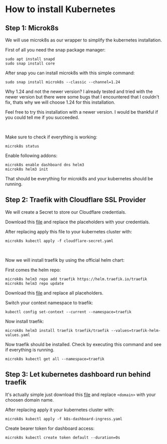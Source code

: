 # How to install Kubernetes

## Step 1: Microk8s


We will use microk8s as our wrapper to simplify the kubernetes installation.

First of all you need the snap package manager:

```
sudo apt install snapd
sudo snap install core
```

After snap you can install microk8s with this simple command:

```
sudo snap install microk8s --classic --channel=1.24
```

Why 1.24 and not the newer version? I already tested and tried with the newer version but there were some bugs that I encountered that I couldn't fix, thats why we will choose 1.24 for this installation.

Feel free to try this installation with a newer version.
I would be thankful if you could tell me if you succeeded.

<br>

Make sure to check if everything is working:
```
microk8s status
```

Enable following addons:

```
microk8s enable dashboard dns helm3
microk8s helm3 init
```

That should be everything for microk8s and your kubernetes should be running.

## Step 2: Traefik with Cloudflare SSL Provider

We will create a Secret to store our Cloudflare credentials.

Download this <a href="/installation/files/cloudflare-secret.yaml">file</a>
and replace the placeholders with your credentials.

After replacing apply this file to your kubernetes cluster with:
```
microk8s kubectl apply -f cloudflare-secret.yaml
```

<br>

Now we will install traefik by using the official helm chart:


First comes the helm repo:
```
microk8s helm3 repo add traefik https://helm.traefik.io/traefik
microk8s helm3 repo update
```

Download this <a href="/installation/files/traefik-helm-values.yaml">file</a>
and replace all placeholders.

Switch your context namespace to traefik:
```
kubectl config set-context --current --namespace=traefik
```
Now install traefik:

```
microk8s helm3 install traefik traefik/traefik --values=traefik-helm-values.yaml
```

Now traefik should be installed. Check by executing this command and see if everything is running.

```
microk8s kubectl get all --namespace=traefik
```

## Step 3: Let kubernetes dashboard run behind traefik

It's actually simple just download this <a href="/installation/files/k8s-dashboard-ingress.yaml">file</a> and replace `<domain>` with your choosen domain name.

After replacing apply it your kubernetes cluster with:
```
microk8s kubectl apply -f k8s-dashboard-ingress.yaml
```

Create bearer token for dashboard access:
```
microk8s kubectl create token default --duration=0s
```





